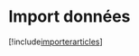 # Import données

[!include[importerarticles](importdonnees.importerarticles.autogen.md)]




















































































